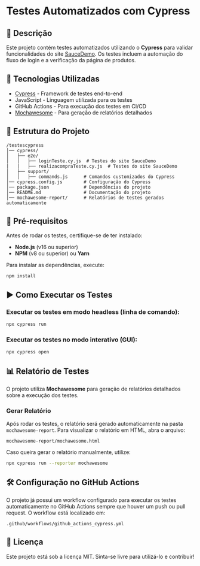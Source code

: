 # Testes Automatizados com Cypress

## 📌 Descrição
Este projeto contém testes automatizados utilizando o **Cypress** para validar funcionalidades do site [SauceDemo](https://www.saucedemo.com/). Os testes incluem a automação do fluxo de login e a verificação da página de produtos.

## 🚀 Tecnologias Utilizadas
- [Cypress](https://www.cypress.io/) - Framework de testes end-to-end
- JavaScript - Linguagem utilizada para os testes
- GitHub Actions - Para execução dos testes em CI/CD
- [Mochawesome](https://www.npmjs.com/package/mochawesome) - Para geração de relatórios detalhados

## 📂 Estrutura do Projeto
```
/testescypress
│── cypress/
│   ├── e2e/
│   │   ├── loginTeste.cy.js  # Testes do site SauceDemo
|   |   ├── realizacompraTeste.cy.js  # Testes do site SauceDemo
│   ├── support/
│   │   ├── commands.js      # Comandos customizados do Cypress
│── cypress.config.js        # Configuração do Cypress
│── package.json             # Dependências do projeto
│── README.md                # Documentação do projeto
│── mochawesome-report/      # Relatórios de testes gerados automaticamente
```

## 🔧 Pré-requisitos
Antes de rodar os testes, certifique-se de ter instalado:
- **Node.js** (v16 ou superior)
- **NPM** (v8 ou superior) ou **Yarn**

Para instalar as dependências, execute:
```bash
npm install
```

## ▶️ Como Executar os Testes
### Executar os testes em modo headless (linha de comando):
```bash
npx cypress run
```

### Executar os testes no modo interativo (GUI):
```bash
npx cypress open
```

## 📊 Relatório de Testes
O projeto utiliza **Mochawesome** para geração de relatórios detalhados sobre a execução dos testes.

### Gerar Relatório
Após rodar os testes, o relatório será gerado automaticamente na pasta `mochawesome-report`.
Para visualizar o relatório em HTML, abra o arquivo:
```
mochawesome-report/mochawesome.html
```

Caso queira gerar o relatório manualmente, utilize:
```bash
npx cypress run --reporter mochawesome
```

## 🛠 Configuração no GitHub Actions
O projeto já possui um workflow configurado para executar os testes automaticamente no GitHub Actions sempre que houver um push ou pull request. O workflow está localizado em:
```
.github/workflows/github_actions_cypress.yml
```

## 📄 Licença
Este projeto está sob a licença MIT. Sinta-se livre para utilizá-lo e contribuir!
